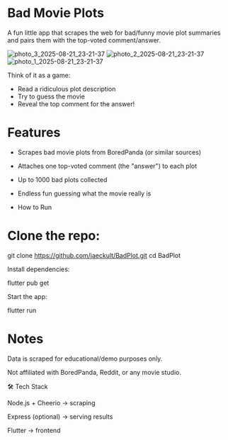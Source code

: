 # Bad Movie Plots

A fun little app that scrapes the web for bad/funny movie plot summaries and pairs them with the top-voted comment/answer.

![photo_3_2025-08-21_23-21-37](https://github.com/user-attachments/assets/93cddda0-eb76-4a4f-a2ad-d75e4322ee2e)
![photo_2_2025-08-21_23-21-37](https://github.com/user-attachments/assets/2d2da398-0d43-40ca-a8c0-55688d9eff43)
![photo_1_2025-08-21_23-21-37](https://github.com/user-attachments/assets/6b7efc41-8c25-43c9-92cc-febacb580fae)

Think of it as a game:
- Read a ridiculous plot description
- Try to guess the movie
- Reveal the top comment for the answer!

# Features

- Scrapes bad movie plots from BoredPanda (or similar sources)

- Attaches one top-voted comment (the "answer") to each plot

- Up to 1000 bad plots collected

- Endless fun guessing what the movie really is

- How to Run

# Clone the repo:

git clone https://github.com/jaeckult/BadPlot.git
cd BadPlot


Install dependencies:

flutter pub get


Start the app:

flutter run


# Notes

Data is scraped for educational/demo purposes only.

Not affiliated with BoredPanda, Reddit, or any movie studio.

🛠️ Tech Stack

Node.js + Cheerio → scraping

Express (optional) → serving results

Flutter → frontend



